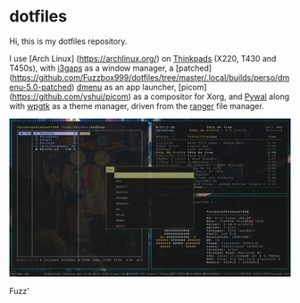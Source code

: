 # dotfiles

Hi, this is my dotfiles repository. 

I use [Arch Linux] (https://archlinux.org/) on [Thinkpads](https://www.reddit.com/r/thinkpad/) (X220, T430 and T450s), with [i3gaps](https://github.com/Airblader/i3) as a window manager, a [patched] (https://github.com/Fuzzbox999/dotfiles/tree/master/.local/builds/perso/dmenu-5.0-patched) [dmenu](https://tools.suckless.org/dmenu/) as an app launcher, [picom] (https://github.com/yshui/picom) as a compositor for Xorg, and [Pywal](https://github.com/dylanaraps/pywal) along with [wpgtk](https://github.com/BigfootN/wpgtk) as a theme manager, driven from the [ranger](https://github.com/ranger/ranger) file manager.

![Screenie](https://raw.githubusercontent.com/Fuzzbox999/dotfiles/master/Images/Screenshots/screenie.jpg)

Fuzz'
